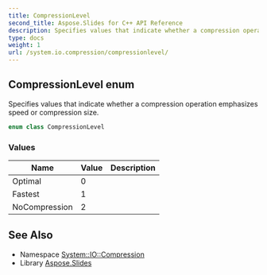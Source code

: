 ```yaml
---
title: CompressionLevel
second_title: Aspose.Slides for C++ API Reference
description: Specifies values that indicate whether a compression operation emphasizes speed or compression size.
type: docs
weight: 1
url: /system.io.compression/compressionlevel/
---
```

## CompressionLevel enum


Specifies values that indicate whether a compression operation emphasizes speed or compression size.

```cpp
enum class CompressionLevel
```

### Values

| Name | Value | Description |
| --- | --- | --- |
| Optimal | 0 |  |
| Fastest | 1 |  |
| NoCompression | 2 |  |

## See Also

* Namespace [System::IO::Compression](../)
* Library [Aspose.Slides](../../)